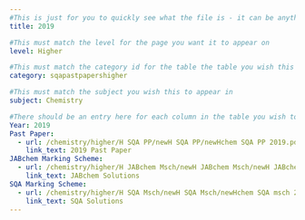 ```yaml
---
#This is just for you to quickly see what the file is - it can be anything you want
title: 2019

#This must match the level for the page you want it to appear on
level: Higher

#This must match the category id for the table the table you wish this to appear in
category: sqapastpapershigher

#This must match the subject you wish this to appear in
subject: Chemistry

#There should be an entry here for each column in the table you wish to populate:
Year: 2019
Past Paper: 
  - url: /chemistry/higher/H SQA PP/newH SQA PP/newHchem SQA PP 2019.pdf
    link_text: 2019 Past Paper
JABchem Marking Scheme:
  - url: /chemistry/higher/H JABchem Msch/newH JABchem Msch/newH JABchem Msch 2019.pdf
    link_text: JABchem Solutions
SQA Marking Scheme:
  - url: /chemistry/higher/H SQA Msch/newH SQA Msch/newHchem SQA msch 2019.pdf
    link_text: SQA Solutions
---
```

